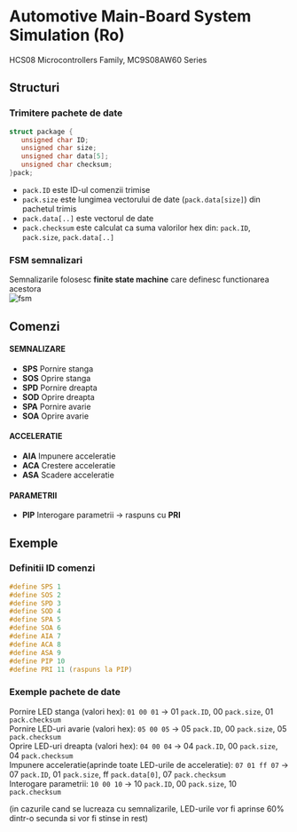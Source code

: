 # Automotive Main-Board System Simulation (Ro)
HCS08 Microcontrollers Family, MC9S08AW60 Series

## Structuri
### Trimitere pachete de date

```c
struct package {
   unsigned char ID;
   unsigned char size;
   unsigned char data[5];
   unsigned char checksum;
}pack;
```

* ```pack.ID``` este ID-ul comenzii trimise
* ```pack.size``` este lungimea vectorului de date (```pack.data[size]```) din pachetul trimis  
* ```pack.data[..]``` este vectorul de date
* ```pack.checksum``` este calculat ca suma valorilor hex din: ```pack.ID```, ```pack.size```, ```pack.data[..]``` 

### FSM semnalizari
Semnalizarile folosesc **finite state machine** care definesc functionarea acestora  
![fsm](fsm.png)

## Comenzi
#### SEMNALIZARE 
* **SPS** Pornire stanga  
* **SOS** Oprire stanga  
* **SPD** Pornire dreapta  
* **SOD** Oprire dreapta  
* **SPA** Pornire avarie  
* **SOA** Oprire avarie  

#### ACCELERATIE
* **AIA** Impunere acceleratie
* **ACA** Crestere acceleratie
* **ASA** Scadere acceleratie  

#### PARAMETRII
* **PIP** Interogare parametrii -> raspuns cu **PRI**

## Exemple
### Definitii ID comenzi
```c
#define SPS 1  
#define SOS 2  
#define SPD 3  
#define SOD 4  
#define SPA 5  
#define SOA 6  
#define AIA 7
#define ACA 8
#define ASA 9
#define PIP 10
#define PRI 11 (raspuns la PIP)
```

### Exemple pachete de date
Pornire LED stanga (valori hex): ```01 00 01``` -> 01 ```pack.ID```, 00 ```pack.size```, 01 ```pack.checksum```  
Pornire LED-uri avarie (valori hex): ```05 00 05``` -> 05 ```pack.ID```, 00 ```pack.size```, 05 ```pack.checksum```  
Oprire LED-uri dreapta (valori hex): ```04 00 04``` -> 04 ```pack.ID```, 00 ```pack.size```, 04 ```pack.checksum```  
Impunere acceleratie(aprinde toate LED-urile de acceleratie):  ```07 01 ff 07``` -> 07 ```pack.ID```, 01 ```pack.size```, ff ```pack.data[0]```, 07 ```pack.checksum```    
Interogare parametrii:  ```10 00 10``` -> 10 ```pack.ID```, 00 ```pack.size```, 10 ```pack.checksum``` 

(in cazurile cand se lucreaza cu semnalizarile, LED-urile vor fi aprinse 60% dintr-o secunda si vor fi stinse in rest)

